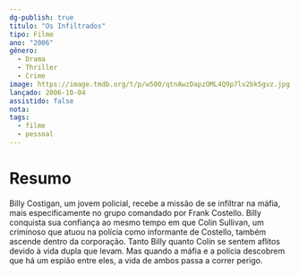 ```yaml
---
dg-publish: true
titulo: "Os Infiltrados"
tipo: Filme
ano: "2006"
gênero:
  - Drama
  - Thriller
  - Crime
image: https://image.tmdb.org/t/p/w500/qtnAwzDapzOML4Q9p7lv2bk5gvz.jpg
lançado: 2006-10-04
assistido: false
nota: 
tags:
  - filme
  - pessoal
---
```

# Resumo
Billy Costigan, um jovem policial, recebe a missão de se infiltrar na máfia, mais especificamente no grupo comandado por Frank Costello. Billy conquista sua confiança ao mesmo tempo em que Colin Sullivan, um criminoso que atuou na polícia como informante de Costello, também ascende dentro da corporação. Tanto Billy quanto Colin se sentem aflitos devido à vida dupla que levam. Mas quando a máfia e a polícia descobrem que há um espião entre eles, a vida de ambos passa a correr perigo.
